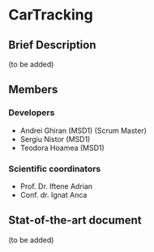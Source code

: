 # CarTracking
## Brief Description
  (to be added)
## Members
### Developers
- Andrei Ghiran (MSD1) (Scrum Master)
- Sergiu Nistor (MSD1)
- Teodora Hoamea (MSD1)
### Scientific coordinators
- Prof. Dr. Iftene Adrian
- Conf. dr. Ignat Anca

## Stat-of-the-art document
(to be added)
